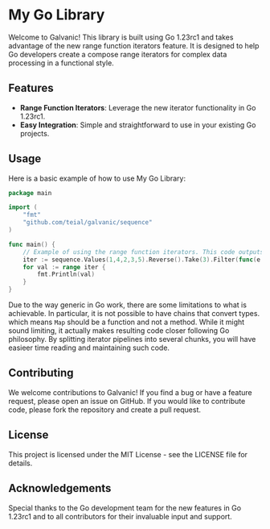 # My Go Library

Welcome to Galvanic! This library is built using Go 1.23rc1 and takes advantage of the new range function iterators feature. It is designed to help Go developers create a compose range iterators for complex data processing in a functional style.

## Features

- **Range Function Iterators**: Leverage the new iterator functionality in Go 1.23rc1.
- **Easy Integration**: Simple and straightforward to use in your existing Go projects.

## Usage

Here is a basic example of how to use My Go Library:

```go
package main

import (
    "fmt"
    "github.com/teial/galvanic/sequence"
)

func main() {
    // Example of using the range function iterators. This code outputs 5 3
	iter := sequence.Values(1,4,2,3,5).Reverse().Take(3).Filter(func(e int) bool { return e%2 == 1 })
    for val := range iter {
        fmt.Println(val)
    }
}
```

Due to the way generic in Go work, there are some limitations to what is achievable. In particular, it is not possible to have chains that convert types. which means `Map` should be a function and not a method. While it might sound limiting, it actually makes resulting code closer following Go philosophy. By splitting iterator pipelines into several chunks, you will have easieer time reading and maintaining such code.

## Contributing

We welcome contributions to Galvanic! If you find a bug or have a feature request, please open an issue on GitHub. If you would like to contribute code, please fork the repository and create a pull request.

## License

This project is licensed under the MIT License - see the LICENSE file for details.

## Acknowledgements

Special thanks to the Go development team for the new features in Go 1.23rc1 and to all contributors for their invaluable input and support.
